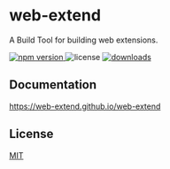 # web-extend

A Build Tool for building web extensions.

<p>
  <a href="https://npmjs.com/package/web-extend">
   <img src="https://img.shields.io/npm/v/web-extend?style=flat-square&colorA=564341&colorB=EDED91" alt="npm version" />
  </a>
  <img src="https://img.shields.io/badge/License-MIT-blue.svg?style=flat-square&colorA=564341&colorB=EDED91" alt="license" />
  <a href="https://npmcharts.com/compare/web-extend?minimal=true"><img src="https://img.shields.io/npm/dm/web-extend.svg?style=flat-square&colorA=564341&colorB=EDED91" alt="downloads" /></a>
</p>

## Documentation

https://web-extend.github.io/web-extend

## License

[MIT](./LICENSE)
